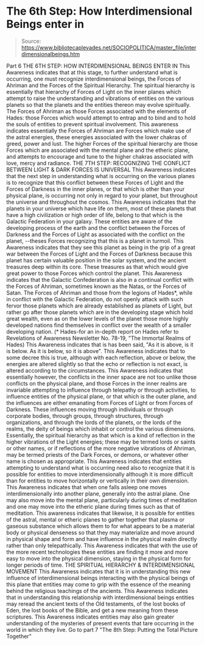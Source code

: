 # The 6th Step: How Interdimensional Beings enter in

> Source: https://www.bibliotecapleyades.net/SOCIOPOLITICA/master_file/interdimensionalbeings.htm

Part 6
THE 6TH STEP:
HOW INTERDIMENSIONAL BEINGS ENTER IN
This Awareness indicates that at this stage, to further understand what is occurring, one must recognize interdimensional beings, the Forces of Ahriman and the Forces of the Spiritual Hierarchy. The spiritual hierarchy is essentially that hierarchy of Forces of Light on the inner planes which attempt to raise the understanding and vibrations of entities on the various planets so that the planets and the entities thereon may evolve spiritually. The Forces of Ahriman as those Forces associated with the elements of Hades: those Forces which would attempt to entrap and to bind and to hold the souls of entities to prevent spiritual involvement.
This awareness indicates essentially the Forces of Ahriman are Forces which make use of the astral energies, these energies associated with the lower chakras of greed, power and lust. The higher Forces of the spiritual hierarchy are those Forces which are associated with the mental plane and the etheric plane, and attempts to encourage and tune to the higher chakras associated with love, mercy and radiance.
THE 7TH STEP: RECOGNIZING THE CONFLICT BETWEEN LIGHT & DARK FORCES IS UNIVERSAL
This Awareness indicates that the next step in understanding what is occurring on the various planes is to recognize that this conflict between these Forces of Light and the Forces of Darkness in the inner planes, or that which is other than your physical plane, is occurring not only in regard to your planet, but throughout the universe and throughout the cosmos. This Awareness indicates that the planets in your universe which have life on them, most of these planets that have a high civilization or high order of life, belong to that which is the Galactic Federation in your galaxy. These entities are aware of the developing process of the earth and the conflict between the Forces of Darkness and the Forces of Light as associated with the conflict on the planet, --theses Forces recognizing that this is a planet in turmoil.
This Awareness indicates that they see this planet as being in the grip of a great war between the Forces of Light and the Forces of Darkness because this planet has certain valuable position in the solar system, and the ancient treasures deep within its core. These treasures as that which would give great power to those Forces which control the planet. This Awareness indicates that the Galactic Confederation is also in a continual conflict with the Forces of Ahriman, sometimes known as the Natas, or the Forces of Satan. The Forces of Ahriman and those from the legions of Hades*, while in conflict with the Galactic Federation, do not openly attack with such fervor those planets which are already established as planets of Light, but rather go after those planets which are in the developing stage which hold great wealth, even as on the lower levels of the planet those more highly developed nations find themselves in conflict over the wealth of a smaller developing nation. (* Hades-for an in-depth report on Hades refer to Revelations of Awareness Newsletter No. 78-19, "The Immortal Realms of Hades)
This Awareness indicates that is has been said, "As it is above, is it is below. As it is below, so it is above". This Awareness indicates that to some decree this is true, although with each reflection, above or below, the energies are altered slightly so that the echo or reflection is not exact, is altered according to the circumstances. This Awareness indicates that essentially however, the conflicts in the inner space are not too unlike those conflicts on the physical plane, and those Forces in the inner realms are invariable attempting to influence through telepathy or through activities, to influence entities of the physical plane, or that which is the outer plane, and the influences are either emanating from Forces of Light or from Forces of Darkness.
These influences moving through individuals or through corporate bodies, through groups, through structures, through organizations, and through the lords of the planets, or the lords of the realms, the deity of beings which inhabit or control the various dimensions. Essentially, the spiritual hierarchy as that which is a kind of reflection in the higher vibrations of the Light energies; these may be termed lords or saints or other names, or if reflections of the more negative vibrations of Ahriman, may be termed priests of the Dark Forces, or demons, or whatever other name is chosen as appropriate.
This Awareness indicates that entities attempting to understand what is occurring need also to recognize that it is possible for entities to move interdimensionally although it is more difficult than for entities to move horizontally or vertically in their own dimension. This Awareness indicates that when one falls asleep one moves interdimensionally into another plane, generally into the astral plane. One may also move into the mental plane, particularly during times of meditation and one may move into the etheric plane during times such as that of meditation.
This awareness indicates that likewise, it is possible for entities of the astral, mental or etheric planes to gather together that plasma or gaseous substance which allows them to for what appears to be a material body or physical denseness so that they may materialize and move around in physical shape and form and have influence in the physical realm directly rather than only telepathically. This Awareness indicates that with the use of the more recent technologies these entities are finding it more and more easy to move into the physical dimension, staying in the physical form for longer periods of time.
THE SPIRITUAL HIERARCHY & INTERDIMENSIONAL MOVEMENT
This Awareness indicates that it is in understanding this new influence of interdimensional beings interacting with the physical beings of this plane that entities may come to grip with the essence of the meaning behind the religious teachings of the ancients. This Awareness indicates that in understanding this relationship with interdimensional beings entities may reread the ancient texts of the Old testaments, of the lost books of Eden, the lost books of the Bible, and get a new meaning from these scriptures. This Awareness indicates entities may also gain greater understanding of the mysteries of present events that tare occurring in the world in which they live.
Go to part 7 "The 8th Step: Putting the Total Picture Together"
